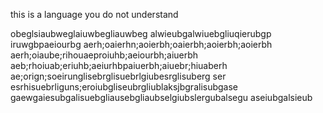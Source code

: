 this is a language you do not understand

obeglsiaubweglaiuwbegliauwbeg
alwieubgalwiuebgliuqierubgp iruwgbpaeiourbg
aerh;oaierhn;aoierbh;oaierbh;aoierbh;aoierbh
aerh;oiaube;rihouaeproiuhb;aeiourbh;aiuerbh
aeb;rhoiuab;eriuhb;aeiurhbpaiuerbh;aiuebr;hiuaberh
ae;orign;soeirunglisebrglisuebrlgiubesrglisuberg
ser
esrhisuebrliguns;eroiubgliseubrgliublaksjbgralisubgase
gaewgaiesubgalisuebgliausebgliaubselgiubslergubalsegu
aseiubgalsieub